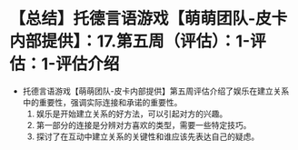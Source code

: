 # 【总结】托德言语游戏【萌萌团队-皮卡内部提供】：17.第五周（评估）：1-评估：1-评估介绍

-   托德言语游戏【萌萌团队-皮卡内部提供】第五周评估介绍了娱乐在建立关系中的重要性，强调实际连接和承诺的重要性。
    1.  娱乐是开始建立关系的好方法，可以引起对方的兴趣。
    2.  第一部分的连接是分辨对方喜欢的类型，需要一些特定技巧。
    3.  探讨了在互动中建立关系的关键性和谁应该先表达自己的疑虑。